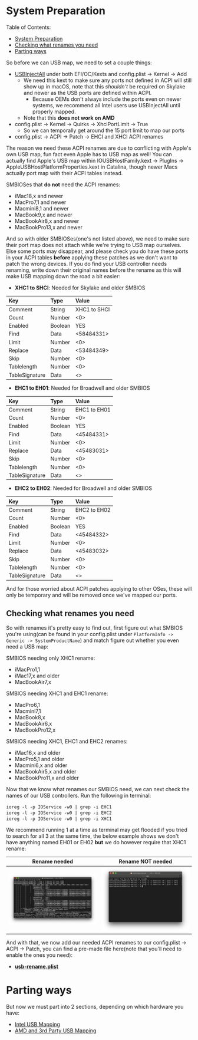 # System Preparation

Table of Contents:

* [System Preparation](#system-preparation)
* [Checking what renames you need](#checking-what-renames-you-need)
* [Parting ways](#parting-ways)

So before we can USB map, we need to set a couple things:

* [USBInjectAll](https://github.com/Sniki/OS-X-USB-Inject-All/releases) under both EFI/OC/Kexts and config.plist -> Kernel -> Add
  * We need this kext to make sure any ports not defined in ACPI will still show up in macOS, note that this *shouldn't* be required on Skylake and newer as the USB ports are defined within ACPI.
    * Because OEMs don't always include the ports even on newer systems, we recommend all Intel users use USBInjectAll until properly mapped.
  * Note that this **does not work on AMD**
* config.plist -> Kernel -> Quirks -> XhciPortLimit -> True
  * So we can temporally get around the 15 port limit to map our ports
* config.plist -> ACPI -> Patch -> EHCI and XHCI ACPI renames

The reason we need these ACPI renames are due to conflicting with Apple's own USB map, fun fact even Apple has to USB map as well! You can actually find Apple's USB map within IOUSBHostFamily.kext -> PlugIns -> AppleUSBHostPlatformProperties.kext in Catalina, though newer Macs actually port map with their ACPI tables instead.

SMBIOSes that **do not** need the ACPI renames:

* iMac18,x and newer
* MacPro7,1 and newer
* Macmini8,1 and newer
* MacBook9,x  and newer
* MacBookAir8,x  and newer
* MacBookPro13,x and newer

And so with older SMBIOSes(one's not listed above), we need to make sure their port map does not attach while we're trying to USB map ourselves. Else some ports may disappear, and please check you do have these ports in your ACPI tables **before** applying these patches as we don't want to patch the wrong devices. If you do find your USB controller needs renaming, write down their original names before the rename as this will make USB mapping down the road a bit easier:

* **XHC1 to SHCI**: Needed for Skylake and older SMBIOS

| Key | Type | Value |
| :--- | :--- | :--- |
| Comment | String | XHC1 to SHCI |
| Count | Number | <0> |
| Enabled | Boolean | YES |
| Find | Data | <58484331> |
| Limit | Number | <0> |
| Replace | Data | <53484349> |
| Skip | Number | <0> |
| Tablelength | Number | <0> |
| TableSignature | Data | <> |

* **EHC1 to EH01**: Needed for Broadwell and older SMBIOS

| Key | Type | Value |
| :--- | :--- | :--- |
| Comment | String | EHC1 to EH01 |
| Count | Number | <0> |
| Enabled | Boolean | YES |
| Find | Data | <45484331> |
| Limit | Number | <0> |
| Replace | Data | <45483031> |
| Skip | Number | <0> |
| Tablelength | Number | <0> |
| TableSignature | Data | <> |

* **EHC2 to EH02**: Needed for Broadwell and older SMBIOS

| Key | Type | Value |
| :--- | :--- | :--- |
| Comment | String | EHC2 to EH02 |
| Count | Number | <0> |
| Enabled | Boolean | YES |
| Find | Data | <45484332> |
| Limit | Number | <0> |
| Replace | Data | <45483032> |
| Skip | Number | <0> |
| Tablelength | Number | <0> |
| TableSignature | Data | <> |

And for those worried about ACPI patches applying to other OSes, these will only be temporary and will be removed once we've mapped our ports.

## Checking what renames you need

So with renames it's pretty easy to find out, first figure out what SMBIOS you're using(can be found in your config.plist under `PlatformInfo -> Generic -> SystemProductName`) and match figure out whether you even need a USB map:

SMBIOS needing only XHC1 rename:

* iMacPro1,1
* iMac17,x and older
* MacBookAir7,x

SMBIOS needing XHC1 and EHC1 rename:

* MacPro6,1
* Macmini7,1
* MacBook8,x
* MacBookAir6,x
* MacBookPro12,x

SMBIOS needing XHC1, EHC1 and EHC2 renames:

* iMac16,x and older
* MacPro5,1 and older
* Macmini6,x and older
* MacBookAir5,x  and older
* MacBookPro11,x and older

Now that we know what renames our SMBIOS need, we can next check the names of our USB controllers. Run the following in terminal:

```
ioreg -l -p IOService -w0 | grep -i EHC1
ioreg -l -p IOService -w0 | grep -i EHC2
ioreg -l -p IOService -w0 | grep -i XHC1
```

We recommend running 1 at a time as terminal may get flooded if you tried to search for all 3 at the same time, the below example shows we don't have anything named EH01 or EH02 **but** we do however require that XHC1 rename:

Rename needed    |  Rename **NOT** needed
:-------------------------:|:-------------------------:
![](../images/system-preperation-md/ioreg-name.png)  |  ![](../images/system-preperation-md/no-rename-needed.png)

And with that, we now add our needed ACPI renames to our config.plist -> ACPI -> Patch, you can find a pre-made file here(note that you'll need to enable the ones you need):

* **[usb-rename.plist](https://github.com/dortania/USB-Map-Guide/blob/master/extra-files/usb-rename.plist)**

# Parting ways

But now we must part into 2 sections, depending on which hardware you have:

* [Intel USB Mapping](/intel-mapping/intel.md)
* [AMD and 3rd Party USB Mapping](/amd-mapping/amd.md)
